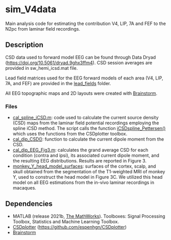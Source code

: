 # sim_V4data
Main analysis code for estimating the contribution V4, LIP, 7A and FEF to the N2pc from laminar field recordings.

## Description 
CSD data used to forward model EEG can be found through Data Dryad (https://doi.org/10.5061/dryad.9ghx3ffm4). CSD session averages are provided in sw_hemi_icsd.mat file.

Lead field matrices used for the EEG forward models of each area (V4, LIP, 7A, and FEF) are provided in the [lead_fields](lead_fields) folder. 

All EEG topographic maps and 2D layouts were created with [Brainstorm](https://neuroimage.usc.edu/brainstorm/Introduction).

### Files
- [cal_spline_iCSD.m](calculate_spline_iCSD.m): code used to calculate the current source density (CSD) maps from the laminar field potential recordings employing the spline iCSD method. The script calls the function [iCSDspline_Pettersen()](iCSDspline_Pettersen.m) which uses the functions from the CSDplotter toolbox.
- [cal_dip_CSD()](cal_dip_CSD.m): function to calculate the current dipole moment from the CSD.
- [cal_dip_EEG_Fig3.m](cal_dip_EEG_Fig3.m): calculates the grand average CSD for each condition (contra and ipsi), its associated current dipole moment, and the resulting EEG distributions. Results are reported in Figure 3.
- [monkey_Y_head_model_surfaces](monkey_Y_head_model_surfaces): surfaces of the cortex, scalp, and skull obtained from the segmentation of the T1-weighted MRI of monkey Y, used to construct the head model in Figure 3C. We utilized this head model on all EEG estimations from the in-vivo laminar recordings in macaques.

## Dependencies
- MATLAB (release 2021b, [The MathWorks](https://www.mathworks.com/?s_tid=gn_logo)). Toolboxes: Signal Processing Toolbox, Statistics and Machine Learning Toolbox.
- [CSDplotter](matlab_ana_scripts/functions/CSDplotter-0.1.1) (https://github.com/espenhgn/CSDplotter)
- [Brainstorm](https://neuroimage.usc.edu/brainstorm/Introduction)
